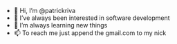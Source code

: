 - 👋 Hi, I’m @patrickriva
- 👀 I’ve always been interested in software development
- 🌱 I’m always learning new things
- 📫 To reach me just append the gmail.com to my nick
